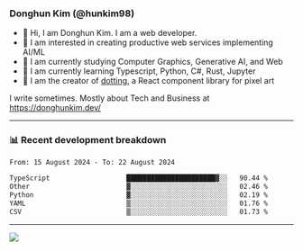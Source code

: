 ### Donghun Kim (@hunkim98)

- 👋 Hi, I am Donghun Kim. I am a web developer. 
- 🤔 I am interested in creating productive web services implementing AI/ML
- 🔭 I am currently studying Computer Graphics, Generative AI, and Web 
- 🌱 I am currently learning Typescript, Python, C#, Rust, Jupyter
- 🎨 I am the creator of [dotting](https://github.com/hunkim98/dotting), a React component library for pixel art

I write sometimes. Mostly about Tech and Business at https://donghunkim.dev/

---
### 📊 Recent development breakdown
<!--START_SECTION:waka-->

```txt
From: 15 August 2024 - To: 22 August 2024

TypeScript                   ██████████████████████▓░░   90.44 %
Other                        ▓░░░░░░░░░░░░░░░░░░░░░░░░   02.46 %
Python                       ▓░░░░░░░░░░░░░░░░░░░░░░░░   02.19 %
YAML                         ▒░░░░░░░░░░░░░░░░░░░░░░░░   01.76 %
CSV                          ▒░░░░░░░░░░░░░░░░░░░░░░░░   01.73 %
```

<!--END_SECTION:waka-->
---

<!-- <div align='center'> -->
  <img align="center" src="https://github-readme-stats.vercel.app/api?username=hunkim98&theme=dark&show_icons=true"/>
<!-- </div> -->
<!--
**hunkim98/hunkim98** is a ✨ _special_ ✨ repository because its `README.md` (this file) appears on your GitHub profile.

Here are some ideas to get you started:

- 🔭 I’m currently working on ...
- 🌱 I’m currently learning ...
- 👯 I’m looking to collaborate on ...
- 🤔 I’m looking for help with ...
- 💬 Ask me about ...
- 📫 How to reach me: ...
- 😄 Pronouns: ...
- ⚡ Fun fact: ...
-->
